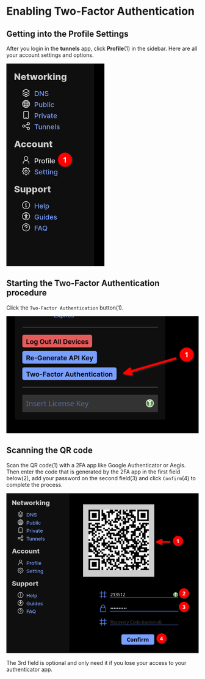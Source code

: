# Enabling Two-Factor Authentication

## Getting into the Profile Settings

After you login in the **tunnels** app, click **Profile**(1) in the sidebar. Here are
all your account settings and options.

![click profile](https://raw.githubusercontent.com/tunnels-is/media/master/v3/guides/2fa/sidebar-0.png)

## Starting the Two-Factor Authentication procedure

Click the `Two-Factor Authentication` button(1).

![click this button](https://raw.githubusercontent.com/tunnels-is/media/master/v3/guides/2fa/2-fa-0.png)

## Scanning the QR code

Scan the QR code(1) with a 2FA app like Google Authenticator or Aegis. 
Then enter the code that is generated by the 2FA app in the first field below(2), add your 
password on the second field(3) and click `Confirm`(4) to complete the process.

![enter you code and password and click confirm](https://raw.githubusercontent.com/tunnels-is/media/master/v3/guides/2fa/2-fa-1.png)

The 3rd field is optional and only need it if you lose your access to your authenticator app.
